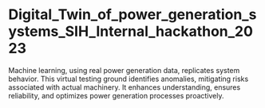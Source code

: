 # Digital_Twin_of_power_generation_systems_SIH_Internal_hackathon_2023
 Machine learning, using real power generation data, replicates system behavior. This virtual testing ground identifies anomalies, mitigating risks associated with actual machinery. It enhances understanding, ensures reliability, and optimizes power generation processes proactively.
